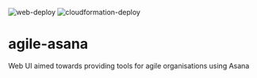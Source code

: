 ![web-deploy](https://github.com/Lugana707/agile-asana/workflows/web-deploy/badge.svg)
![cloudformation-deploy](https://github.com/Lugana707/agile-asana/workflows/cloudformation-deploy/badge.svg)

# agile-asana

Web UI aimed towards providing tools for agile organisations using Asana
